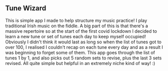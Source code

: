## Tune Wizard

This is simple app I made to help structure my music practice! I play traditional Irish music on the fiddle. A big part of this is that there's a massive repertoire so at the start of the first covid lockdown I decided to learn a new tune or set of tunes each day to keep myself occupied! Obviously I didn't think it would last as long so when the list of tunes got to over 100, I realised I couldn't recap on each tune every day and as a result I was beginning to forget some of them. 
This app goes through the list of tunes 1 by 1, and also picks out 5 random sets to revise, plus the last 3 sets revised. All quite simple but helpful in an extremely niche kind of way! :)


